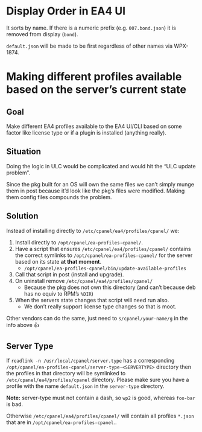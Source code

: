 # Display Order in EA4 UI

It sorts by name. If there is a numeric prefix (e.g. `007.bond.json`) it is removed from display (`bond`).

`default.json` will be made to be first regardless of other names via WPX-1874.

# Making different profiles available based on the server’s current state

## Goal

Make different EA4 profiles available to the EA4 UI/CLI based on some factor like license type or if a plugin is installed (anything really).

## Situation

Doing the logic in ULC would be complicated and would hit the “ULC update problem”.

Since the pkg built for an OS will own the same files we can’t simply munge them in post because it’d look like the pkg’s files were modified. Making them config files compounds the problem.

## Solution

Instead of installing directly to `/etc/cpanel/ea4/profiles/cpanel/` we:

1. Install directly to `/opt/cpanel/ea-profiles-cpanel/`.
2. Have a script that ensures `/etc/cpanel/ea4/profiles/cpanel/` contains the correct symlinks to `/opt/cpanel/ea-profiles-cpanel/` for the server based on its state **at that moment**.
   * `/opt/cpanel/ea-profiles-cpanel/bin/update-available-profiles`
3. Call that script in post (install and upgrade).
4. On uninstall remove `/etc/cpanel/ea4/profiles/cpanel/`
   * Because the pkg does not own this directory (and can’t because deb has no equiv to RPM’s `%DIR`)
5. When the servers state changes that script will need run also.
   * We don’t really support license type changes so that is moot.

Other vendors can do the same, just need to `s/cpanel/your-name/g` in the info above 👍

## Server Type

If `readlink -n /usr/local/cpanel/server.type` has a corresponding `/opt/cpanel/ea-profiles-cpanel/server-type-<SERVERTYPE>` directory then the profiles in that directory will be symlinked to `/etc/cpanel/ea4/profiles/cpanel` directory.  Please make sure you have a profile with the name `default.json` in the `server-type` directory.

**Note:** server-type must not contain a dash, so `wp2` is good, whereas `foo-bar` is bad.

Otherwise `/etc/cpanel/ea4/profiles/cpanel/` will contain all profiles `*.json` that are in `/opt/cpanel/ea-profiles-cpanel`..
